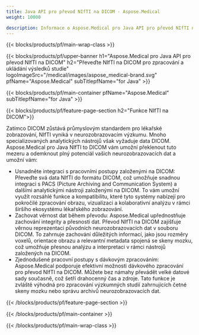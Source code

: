 ```yaml
---
title: Java API pro převod NIfTI na DICOM - Aspose.Medical
weight: 10000

description: Informace o Aspose.Medical pro Java API pro převod NIfTI na DICOM
---
```


{{< blocks/products/pf/main-wrap-class >}}

{{< blocks/products/pf/upper-banner h1="Aspose.Medical pro Java API pro převod NIfTI na DICOM" h2="Převeďte NIfTI na DICOM pro zpracování a ukládání výsledků studie" logoImageSrc="/medical/images/aspose_medical-brand.svg" pfName="Aspose.Medical" subTitlepfName="for Java" >}}

{{< blocks/products/pf/main-container pfName="Aspose.Medical" subTitlepfName="for Java" >}}

{{< blocks/products/pf/feature-page-section h2="Funkce NIfTI na DICOM">}}

<p>Zatímco DICOM zůstává průmyslovým standardem pro lékařské zobrazování, NIfTI vyniká v neurozobrazovacím výzkumu. Mnoho specializovaných analytických nástrojů však vyžaduje data DICOM. Aspose.Medical pro Java NIfTI to DICOM vám umožní překlenout tuto mezeru a odemknout plný potenciál vašich neurozobrazovacích dat a umožní vám:</p>

<ul>
<li>Usnadněte integraci s pracovními postupy založenými na DICOM: Převeďte svá data NIfTI do formátu DICOM, což umožňuje snadnou integraci s PACS (Picture Archiving and Communication System) a dalšími analytickými nástroji založenými na DICOM. To vám umožní využít rozsáhlé funkce a kompatibilitu, které tyto systémy nabízejí pro pokročilé zpracování obrazu, vizualizaci a kolaborativní analýzu v rámci širšího ekosystému lékařského zobrazování.</li>
<li>Zachovat věrnost dat během převodu: Aspose.Medical upřednostňuje zachování integrity a přesnosti dat. Převod NIfTI na DICOM zajišťuje věrnou reprezentaci původních neurozobrazovacích dat v souboru DICOM. To zahrnuje zachování důležitých informací, jako jsou rozměry voxelů, orientace obrazu a relevantní metadata spojená se skeny mozku, což umožňuje přesnou analýzu a interpretaci v rámci nástrojů založených na DICOM.</li>
<li>Zjednodušené pracovní postupy s dávkovým zpracováním: Aspose.Medical podporuje efektivní možnosti dávkového zpracování pro převod NIfTI na DICOM. Můžete bez námahy převádět velké datové sady současně, což šetří drahocenný čas a zdroje. Tato funkce je zvláště výhodná pro zpracování výzkumných studií zahrnujících četné skeny mozku nebo správu archivů neurozobrazovacích dat.</li>
</ul>

{{< /blocks/products/pf/feature-page-section >}}

{{< /blocks/products/pf/main-container >}}

{{< /blocks/products/pf/main-wrap-class >}}